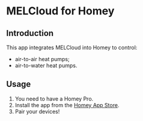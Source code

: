 # MELCloud for Homey

## Introduction
This app integrates MELCloud into Homey to control:
- air-to-air heat pumps;
- air-to-water heat pumps.

## Usage
1. You need to have a Homey Pro.
2. Install the app from the [Homey App Store](https://homey.app/fr-fr/app/com.mecloud/MELCloud/).
3. Pair your devices!